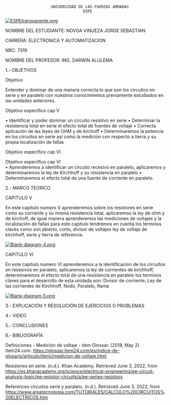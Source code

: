                         UNIVERSIDAD DE LAS FUERZAS ARMADAS 
                                      ESPE
                                      
[![ESPEtransparente.png](https://i.postimg.cc/2yP3YpmF/ESPEtransparente.png)](https://postimg.cc/sG43PNMv)


NOMBRE DEL ESTUDIANTE: NOVOA VINUEZA JORGE SEBASTIAN 
  
CARRERA: ELECTRONICA Y AUTOMATIZACION 

NRC: 7319

NOMBRE DEL PROFESOR: ING. DARWIN ALULEMA



1.- OBJETIVOS 

Objetivo

Entender y dominar de una manera correcta lo que son los circuitos en serie y en paralelo con nuestros conocimientos previamente estudiados en las unidades anteriores. 

Objetivo específico cap V

•	Identificar y poder dominar un circuito resistivo en serie 
•	Determinar la resistencia total en serie  el efecto total de fuentes de voltaje
•	Correcta aplicación de las leyes de OHM y de kirchoff
•	Determinaremos la potencia en los circuitos en serie así como la medición con respecto a tierra y su propia localización de fallas 

Objetivo especifico cap VI

Objetivo específico cap VI						
•	Aprenderemos a identificar un circuito recesivo en paralelo, aplicaremos y determinaremos la ley de Kirchhoff y su resistencia en paralelo 
•	Determinaremos el efecto total de una fuente de corriente en paralelo.


2.- MARCO TEORICO 

CAPITULO V

En este capítulo numero V aprenderemos sobre los resistores en serie como su corriente y su misma resistencia total, aplicaremos la ley de ohm y de kirchoff, de igual manera aprenderemos las mediciones de voltajes y la localización de fallas para este capítulo tendremos en cuenta los términos claves como son abierto, corto, divisor de voltajes ley de voltaje de kirchhoff, serie y tierra de referencia.

[![Blank-diagram-4.png](https://i.postimg.cc/N03w2wf9/Blank-diagram-4.png)](https://postimg.cc/Lq3WGwP2)

CAPITULO VI

En este capitulo numero VI aprenderemos a la identificacion de los circuitos en resesivos en paralelo, aplicaremos la ley de corrientes de kirchhoff, determinaremos el efecto total de una resistencia en paralelo los terminos claves para el desarrollo de esta unidada son: Divisor de corriente, Ley de las corrientes de Kirchhoff, Nodo, Paralelo, Rama

[![Blank-diagram-5.png](https://i.postimg.cc/DztN1B2p/Blank-diagram-5.png)](https://postimg.cc/67fzXV4C)

3.- EXPLICACIÓN Y RESOLUCIÓN DE EJERCICIOS O PROBLEMAS



4.- VIDEO



5.- CONCLUSIONES




6.- BIBLIOGRAFÍA


Definiciones - Medición de voltaje - item Glossar. (2018, May 2). Item24.com. https://glossar.item24.com/es/indice-de-glosario/articulo/item//medicion-de-voltaje.html

Resistores en serie. (n.d.). Khan Academy. Retrieved June 3, 2022, from https://es.khanacademy.org/science/electrical-engineering/ee-circuit-analysis-topic/ee-resistor-circuits/a/ee-series-resistors

References
circuitos serie y paralelo. (n.d.). Retrieved June 3, 2022, from https://www.areatecnologia.com/TUTORIALES/CALCULO%20CIRCUITOS%20ELECTRICOS.htm

